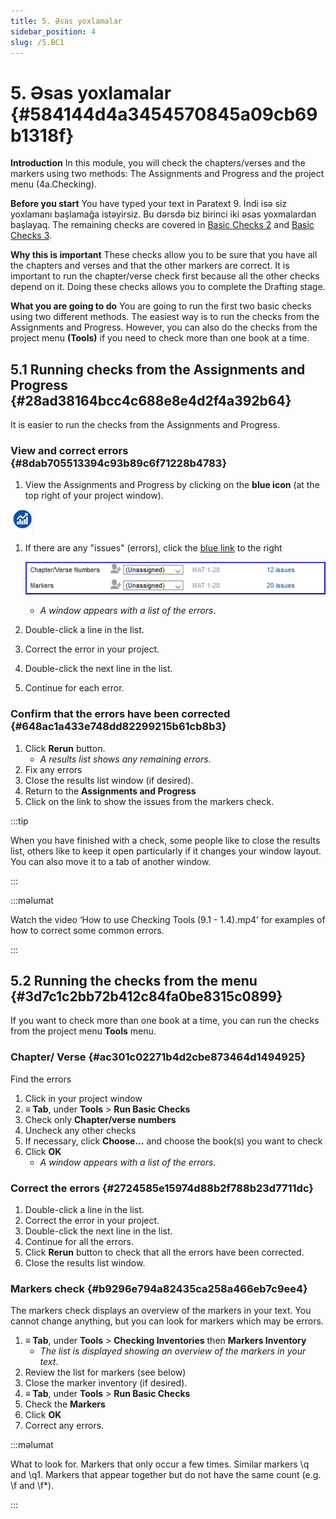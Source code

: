 ```yaml
---
title: 5. Əsas yoxlamalar
sidebar_position: 4
slug: /5.BC1
---
```




# 5. Əsas yoxlamalar {#584144d4a3454570845a09cb69b1318f}


**Introduction**  In this module, you will check the chapters/verses and the markers using two methods: The Assignments and Progress and the project menu (4a.Checking).


**Before you start**  You have typed your text in Paratext 9. İndi isə siz yoxlamanı başlamağa istəyirsiz. Bu dərsdə biz birinci iki əsas yoxmalardan başlayaq. The remaining checks are covered in [Basic Checks 2](https://sillsdev.github.io/paratext-manual/12.BC2) and [Basic Checks 3](https://sillsdev.github.io/paratext-manual/19.BC3).


**Why this is important**  These checks allow you to be sure that you have all the chapters and verses and that the other markers are correct. It is important to run the chapter/verse check first because all the other checks depend on it. Doing these checks allows you to complete the Drafting stage.


**What you are going to do**  You are going to run the first two basic checks using two different methods. The easiest way is to run the checks from the Assignments and Progress. However, you can also do the checks from the project menu **(Tools)** if you need to check more than one book at a time.


## 5.1 Running checks from the Assignments and Progress {#28ad38164bcc4c688e8e4d2f4a392b64}


It is easier to run the checks from the Assignments and Progress.


### **View and correct errors** {#8dab705513394c93b89c6f71228b4783}


<div class='notion-row'>
<div class='notion-column' style={{width: 'calc((100% - (min(32px, 4vw) * 1)) * 0.5)'}}>

1. View the Assignments and Progress by clicking on the **blue icon** (at the top right of your project window).

</div><div className='notion-spacer'></div>

<div class='notion-column' style={{width: 'calc((100% - (min(32px, 4vw) * 1)) * 0.5)'}}>

![](./1327675855.png)

</div><div className='notion-spacer'></div>
</div>

1. If there are any "issues" (errors), click the <u>blue link</u> to the right

    ![](./1439418375.png)

    - _A window appears with a list of the errors_.
1. Double-click a line in the list.
1. Correct the error in your project.
1. Double-click the next line in the list.
1. Continue for each error.

### **Confirm that the errors have been corrected** {#648ac1a433e748dd82299215b61cb8b3}

1. Click **Rerun** button.
    - _A results list shows any remaining errors_.
1. Fix any errors
1. Close the results list window (if desired).
1. Return to the **Assignments and Progress**
1. Click on the link to show the issues from the markers check.

:::tip

When you have finished with a check, some people like to close the results list, others like to keep it open particularly if it changes your window layout. You can also move it to a tab of another window.

:::




:::məlumat

Watch the video ‘How to use Checking Tools (9.1 - 1.4).mp4’ for examples of how to correct some common errors.

:::




## 5.2 Running the checks from the menu {#3d7c1c2bb72b412c84fa0be8315c0899}


If you want to check more than one book at a time, you can run the checks from the project menu **Tools** menu.


### Chapter/ Verse {#ac301c02271b4d2cbe873464d1494925}


Find the errors

1. Click in your project window
1. **≡ Tab**, under **Tools** &gt; **Run Basic Checks**
1. Check only **Chapter/verse numbers**
1. Uncheck any other checks
1. If necessary, click **Choose…** and choose the book(s) you want to check
1. Click **OK**
    - _A window appears with a list of the errors._

### Correct the errors {#2724585e15974d88b2f788b23d7711dc}

1. Double-click a line in the list.
1. Correct the error in your project.
1. Double-click the next line in the list.
1. Continue for all the errors.
1. Click **Rerun** button to check that all the errors have been corrected.
1. Close the results list window.

### Markers check {#b9296e794a82435ca258a466eb7c9ee4}


The markers check displays an overview of the markers in your text. You cannot change anything, but you can look for markers which may be errors.

1. **≡ Tab**, under **Tools** &gt; **Checking Inventories** then **Markers Inventory**
    - _The list is displayed showing an overview of the markers in your text_.
1. Review the list for markers (see below)
1. Close the marker inventory (if desired).
1. **≡ Tab**, under **Tools** &gt; **Run Basic Checks**
1. Check the **Markers**
1. Click **OK**
1. Correct any errors.

:::məlumat

What to look for. Markers that only occur a few times. Similar markers \q and \q1. Markers that appear together but do not have the same count (e.g. \f and \f*).

:::



